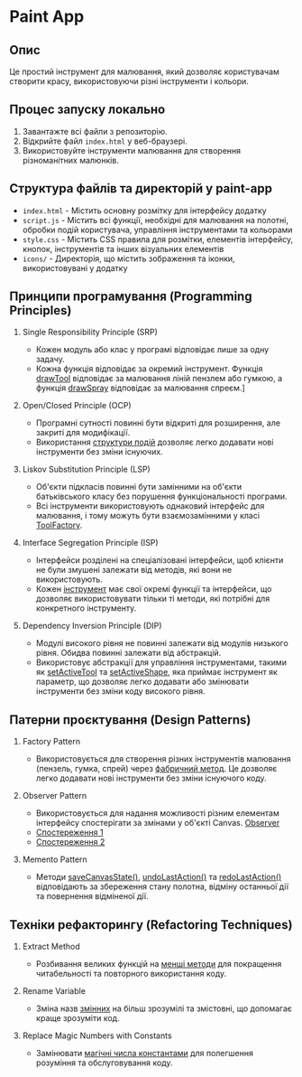 # Paint App


## Опис
Це простий інструмент для малювання, який дозволяє користувачам створити красу, використовуючи різні інструменти і кольори.


## Процес запуску локально
1. Завантажте всі файли з репозиторію.
2. Відкрийте файл `index.html` у веб-браузері.
3. Використовуйте інструменти малювання для створення різноманітних малюнків.


## Структура файлів та директорій у paint-app
- `index.html` - Містить основну розмітку для інтерфейсу додатку
- `script.js` - Містить всі функції, необхідні для малювання на полотні, обробки подій користувача, управління інструментами та кольорами
- `style.css` - Містить CSS правила для розмітки, елементів інтерфейсу, кнопок, інструментів та інших візуальних елементів
- `icons/` - Директорія, що містить зображення та іконки, використовувані у додатку


## Принципи програмування (Programming Principles)
1. Single Responsibility Principle (SRP)
   - Кожен модуль або клас у програмі відповідає лише за одну задачу. 
   - Кожна функція відповідає за окремий інструмент. Функція [drawTool](/paint-app_design/script.js#L107-152) відповідає за малювання ліній пензлем або гумкою, а функція [drawSpray](/paint-app_design/script.js#L154-172) відповідає за малювання спреєм.]

2. Open/Closed Principle (OCP)
   - Програмні сутності повинні бути відкриті для розширення, але закриті для модифікації.
   - Використання [структури подій](/paint-app_design/script.js#L328-L330) дозволяє легко додавати нові інструменти без зміни існуючих.

3. Liskov Substitution Principle (LSP)
   - Об'єкти підкласів повинні бути замінними на об'єкти батьківського класу без порушення функціональності програми.
   - Всі інструменти використовують однаковий інтерфейс для малювання, і тому можуть бути взаємозамінними у класі [ToolFactory](/paint-app_design/script.js#L174-L188).

4. Interface Segregation Principle (ISP)
   - Інтерфейси розділені на спеціалізовані інтерфейси, щоб клієнти не були змушені залежати від методів, які вони не використовують.
   - Кожен [інструмент](/paint-app_design/script.js#L328-L345) має свої окремі функції та інтерфейси, що дозволяє використовувати тільки ті методи, які потрібні для конкретного інструменту.

5. Dependency Inversion Principle (DIP)
   - Модулі високого рівня не повинні залежати від модулів низького рівня. Обидва повинні залежати від абстракцій.
   - Використовує абстракції для управління інструментами, такими як [setActiveTool](/paint-app_design/script.js#L306-L313) та [setActiveShape](/paint-app_design/script.js#L315-L321), яка приймає інструмент як параметр, що дозволяє легко додавати або змінювати інструменти без зміни коду високого рівня.


## Патерни проєктування (Design Patterns)
1. Factory Pattern
   - Використовується для створення різних інструментів малювання (пензель, гумка, спрей) через [фабричний метод](/paint-app_design/script.js#L174-L187). Це дозволяє легко додавати нові інструменти без зміни існуючого коду.

2. Observer Pattern
   - Використовується для надання можливості різним елементам інтерфейсу спостерігати за змінами у об'єкті Canvas. [Observer](/paint-app_design/Observer/CanvasUIObserver.js)
   - [Спостереження 1](/paint-app_design/script.js#L62)
   - [Спостереження 2](/paint-app_design/script.js#L203)

3. Memento Pattern
   - Методи [saveCanvasState()](/paint-app_design/script.js#L272-L280), [undoLastAction()](/paint-app_design/script.js#L282-290) та [redoLastAction()](/paint-app_design/script.js#L292-300) відповідають за збереження стану полотна, відміну останньої дії та повернення відміненої дії.


## Техніки рефакторингу (Refactoring Techniques)
1. Extract Method
   - Розбивання великих функцій на [менші методи](/paint-app_design/script.js#L107-L260) для покращення читабельності та повторного використання коду.

2. Rename Variable
   - Зміна назв [змінних](/paint-app_design/script.js#L5-50) на більш зрозумілі та змістовні, що допомагає краще зрозуміти код.

3. Replace Magic Numbers with Constants
   - Замінювати [магічні числа константами](/paint-app_design/script.js#L50) для полегшення розуміння та обслуговування коду.

